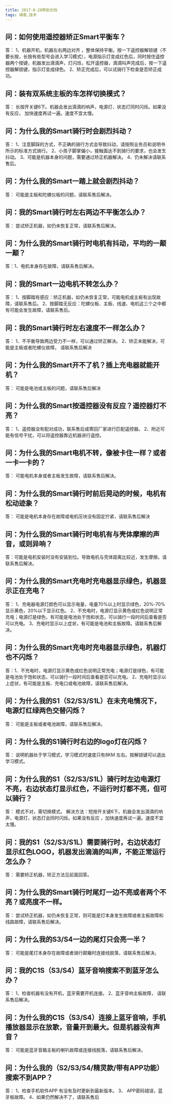 ```yaml
---
title: 2017-8-28帮助文档
tags: 骑客,技术
---
```

## 问：如何使用遥控器矫正Smart平衡车？
答：
1、机器开机，机器左右两边对齐 ，整体保持平衡。按一下遥控器解锁键（不要长按，长按有些型号会进入学习模式），电源指示灯变成红色后，同时按住遥控器两个按键，机器发出滴滴声，灯闪烁，松开遥控器，滴滴叫声完成后，按一下遥控器解锁键，指示灯变成绿色。
2、矫正完成后，可以试骑行下检查是否矫正成功。


## 问：装有双系统主板的车怎样切换模式？
答：
长按开关键6下。机器会发出滴滴的响声，电源灯、状态灯同时闪烁。如果没有反应， 加快速度再试一遍。速度不宜太慢。


## 问：为什么我的Smart骑行时会剧烈抖动？
答：
1、注意脚踩的方式，不正确的骑行方式会导致抖动，请按照业务员和说明书所示的标准方式骑行。
2、小孩子脚掌偏小，接触面达不到骑行的要求，也会发生抖动。
3、可能是机器本身的问题，需要通过矫正机器解决。
4、仍未解决请联系售后。

## 问：为什么我的Smart一踏上就会剧烈抖动？
答：
可能是主板和陀螺仪板的问题，请联系售后解决。

## 问：我的Smart骑行时左右两边不平衡怎么办？
答：
尝试矫正机器，如仍未恢复正常，请联系售后解决。

## 问：为什么我的Smart骑行时电机有抖动，平均的一颠一颠？
答：1、电机本身存在故障，请联系售后解决。

## 问：我的Smart一边电机不转怎么办？
答：
1、按脚踏有感应：矫正机器，如仍未恢复正常，可能电机或主板有出现故障，请联系售后。
2、按脚踏无反应：陀螺仪板、主板、线速、电机这三个之中都有可能会发生故障，请联系售后。
  
## 问：我的Smart骑行时左右速度不一样怎么办？
答：
1、不平衡导致两边受力不一样，可以通过矫正解决。
2、矫正未能解决，可能是主板或者陀螺仪故障， 请联系售后解决

## 问：为什么我的Smart开不了机？插上充电器就能开机？
答：
可能是电池或主板的问题，请联系售后解决

## 问：为什么我的Smart按遥控器没有反应？遥控器灯不亮？
答：
1、遥控器没有配对成功，联系售后或寄回厂家进行匹配遥控器。
    2、附近可能有信号干扰，可以将遥控器靠近机器进行遥控。


## 问：为什么我的Smart电机不转，像被卡住一样？或者一卡一卡的？
答：
    可能电机本身或者主板发生故障，请联系售后解决。


## 问：为什么我的Smart骑行时前后晃动的时候，电机有松动迹象？
答：
可能是电机本身存在故障或电机压块没有固定拧紧，请联系售后解决


## 问：为什么我的Smart骑行时电机有与壳体摩擦的声音，或则异响？
答：可能是电机安装时没有安装到位。导致电机与壳体距离比较近，发生摩擦。请联系售后解决。


## 问：为什么我的Smart充电时充电器显示绿色，机器显示正在充电？
答：
1、充电器电源灯颜色可以显示电量，电量70%以上时显示绿色，20%-70%显示黄色，20%以下显示红色。
2、不充电时，电源灯显示黄色或红色说明正常充电；电源灯是绿色，有可能是电池处于饱和状态，可以骑行一段时间后查看是否可以充电。
3、充电时显示以上症状，有可能是电池和主板故障。请联系售后解决。


## 问：为什么我的Smart充电时充电器显示绿色，机器灯也不闪烁？
答：1、不充电时，电源灯显示黄色或红色说明正常充电；电源灯是绿色，有可能是电池处于饱和状态，可以骑行一段时间后查看是否可以充电。
2、充电时显示以上症状，有可能是主板、充电口或电池故障，请联系售后解决。


## 问：为什么我的S1（S2/S3/S1L）在未充电情况下，电源灯红绿两色交替闪烁？
答：
可能是主板或者电池故障，请联系售后解决。


## 问：为什么我的S1骑行时右边的logo灯在闪烁？
答：
   说明机器处于学习模式，学习模式时速度只有8KM 左右。按解锁键可以退出学习模式。

## 问：为什么我的S1（S2/S3/S1L）骑行时左边电源灯不亮，右边状态灯显示红色，不运行时灯都不亮，但可以骑行？
答：
	模式不对，需切换模式。
   解决方法：短按开关键6下。机器会发出滴滴的响声，电源灯，状态灯会同时闪烁。如果没有反应 ，加快速度再试一遍。速度不宜太慢。

## 问：我的S1（S2/S3/S1L）需要骑行时，右边状态灯显示红色LOGO，机器发出滴滴的叫声，不能正常运行怎么办？
答：
需要矫正机器，矫正方法见前面回答。

## 问：为什么我的Smart骑行时尾灯一边不亮或者两个不亮？或亮度不一样。
答：
尝试矫正机器，如仍未恢复正常，则可能是灯本身发生故障或者主板故障和线路故障，请联系售后解决。

## 问：为什么我的S3/S4一边的尾灯只会亮一半？
答：
可能是尾灯本身存在故障或者骑行颠簸时连接线脱落，请联系售后解决。

## 问：我的C1S（S3/S4）蓝牙音响搜索不到蓝牙怎么办？
答：
1、检查机器有没有开机，蓝牙需要开机连接。
2、蓝牙音响主板故障， 请联系售后解决。

## 问：为什么我的C1S（S3/S4）连接上蓝牙音响，手机播放器显示在放歌，音量开到最大。但是机器没有声音？
答：
可能是蓝牙音箱主板的喇叭故障或连接线脱落，请联系售后解决。

## 问：为什么我的（S2/S3/S4/精灵款/带有APP功能） 搜索不到APP？
答：
1、检查手机软件APP 有没有及时更新到最新版本。
    3、 APP密码错误，蓝牙板故障。
    4、如果仍然解决不了，请联系售后


